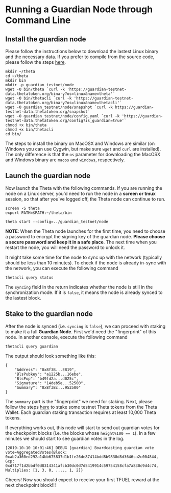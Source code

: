 # Running a Guardian Node through Command Line

## Install the guardian node

Please follow the instructions below to download the lastest Linux binary and the necessary data. If you prefer to compile from the source code, please follow the steps [here](./COMPILE.md#install-guardian-node-from-source-code).

```
mkdir ~/theta
cd ~/theta
mkdir bin
mkdir -p guardian_testnet/node
wget -O bin/theta `curl -k 'https://guardian-testnet-data.thetatoken.org/binary?os=linux&name=theta'`
wget -O bin/thetacli `curl -k 'https://guardian-testnet-data.thetatoken.org/binary?os=linux&name=thetacli'`
wget -O guardian_testnet/node/snapshot `curl -k https://guardian-testnet-data.thetatoken.org/snapshot`
wget -O guardian_testnet/node/config.yaml `curl -k 'https://guardian-testnet-data.thetatoken.org/config?is_guardian=true'`
chmod +x bin/theta
chmod +x bin/thetacli
cd bin/
```

The steps to install the binary on MacOSX and Windows are similar (on Windows you can use Cygwin, but make sure `wget` and `curl` are installed). The only difference is that the `os` parameter for downloading the MacOSX and Windows binary are `macos` and `windows`, respectively.

## Launch the guardian node

Now launch the Theta with the following commands. If you are running the node on a Linux server, you'd need to run the node in a **screen or tmux** session, so that after you've logged off, the Theta node can continue to run.

```
screen -S theta
export PATH=$PATH:~/theta/bin

theta start --config=../guardian_testnet/node
```

**NOTE**: When the Theta node launches for the first time, you need to choose a password to encrypt the signing key of the guardian node. **Please choose a secure password and keep it in a safe place**. The next time when you restart the node, you will need the password to unlock it.

It might take some time for the node to sync up with the network (typically should be less than 10 minutes). To check if the node is already in-sync with the network, you can execute the following command

```
thetacli query status
```

The `syncing` field in the return indicates whether the node is still in the synchronization mode. If it is `false`, it means the node is already synced to the lastest block.

## Stake to the guardian node

After the node is synced (i.e. `syncing` is `false`), we can proceed with staking to make it a full **Guardian Node**. First we'd need the "fingerprint" of this node. In another console, execute the following command

```
thetacli query guardian
```

The output should look something like this:

```
{
    "Address": "0x8f3B...E819",
    "BlsPubkey": "a1225b...16ebe",
    "BlsPop": "b49fd2a...d025c",
    "Signature": "14deb5e...52500",
    "Summary": "0x8f3Bc...952500"
}
```

The `summary` part is the "fingerprint" we need for staking. Next, please follow the steps [here](./GUI.md#stake-to-the-guardian-node) to stake some testnet Theta tokens from the Theta Wallet. Each guardian staking transaction requires at least 10,000 Theta tokens.

If everything works out, this node will start to send out guardian votes for the checkpoint blocks (i.e. the blocks whose `height%100 == 1`). In a few minutes we should start to see guardian votes in the log.

```
[2019-10-10 10:01:46] DEBUG [guardian] Boardcasting guardian vote vote=AggregatedVotes{Block: 0xab2a360ed292a14bb675837d1b1fe26de87414bdd8b9838d8d3646ca2c004844, Gcp: 0xd717f1d2bbdf0d8314341afcb30dc0d7d5419914c59754158cfa7a830c9d4c74,  Multiplies: [1, 3, 0, ...., 1, 2]}
```

Cheers! Now you should expect to receive your first TFUEL reward at the next checkpoint block!!!

